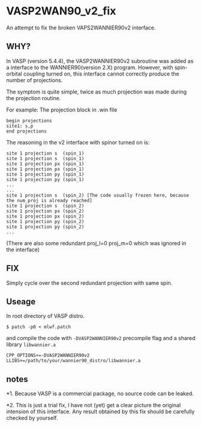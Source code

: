 # VASP2WAN90_v2_fix
An attempt to fix the broken VAPS2WANNIER90v2 interface.

## WHY?
In VASP (version 5.4.4), the VASP2WANNIER90v2 subroutine was added as a interface to the WANNIER90(version 2.X) program.
However, with spin-orbital coupling turned on, this interface cannot correctly produce the number of projections.

The symptom is quite simple, twice as much projection was made during the projection routine.

For example:
The projection block in .win file
```
begin projections
site1: s,p
end projections
```
The reasoning in the v2 interface with spinor turned on is:
```
site 1 projection s  (spin_1)
site 1 projection s  (spin_1)
site 1 projection px (spin_1)
site 1 projection px (spin_1)
site 1 projection py (spin_1)
site 1 projection py (spin_1)
...
...
site 1 projection s  (spin_2) [The code usually frozen here, because the num_proj is already reached]
site 1 projection s  (spin_2)
site 1 projection px (spin_2)
site 1 projection px (spin_2)
site 1 projection py (spin_2)
site 1 projection py (spin_2)
...
```
(There are also some redundant proj_l=0 proj_m=0 which was ignored in the interface)

## FIX
Simply cycle over the second redundant projection with same spin.

## Useage
In root directory of VASP distro.
```
$ patch -p0 < mlwf.patch
```
and compile the code with `-DVASP2WANNIER90v2` precompile flag and a shared library `libwannier.a`
```
CPP_OPTIONS+=-DVASP2WANNIER90v2
LLIBS+=/path/to/your/wannier90_distro/libwannier.a
```

## notes

*1. Because VASP is a commercial package, no source code can be leaked.

*2. This is just a trial fix, I have not (yet) get a clear picture the original intension of this interface. Any result obtained by this fix should be carefully checked by yourself.
